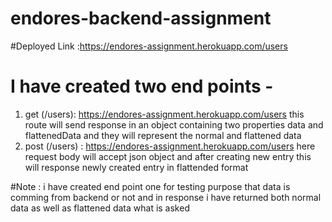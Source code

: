 # endores-backend-assignment
#Deployed Link :https://endores-assignment.herokuapp.com/users
# I have created two end points -
1. get (/users): https://endores-assignment.herokuapp.com/users  this route will send response in an object containing two properties data and flattenedData and they will represent the normal and flattened data
2. post (/users) : https://endores-assignment.herokuapp.com/users here request body will accept json object and after creating new entry this will response newly created entry in flattended format

#Note : i have created  end point one for testing purpose that data is comming from backend or not and in response i have returned both normal data as well as flattened data what is asked
